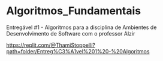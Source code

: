 # Algoritmos_Fundamentais
Entregável #1 - Algoritmos para a disciplina de Ambientes de Desenvolvimento de Software com o professor Alzir

https://replit.com/@ThamiStoppelli?path=folder/Entreg%C3%A1vel%201%20-%20Algoritmos
